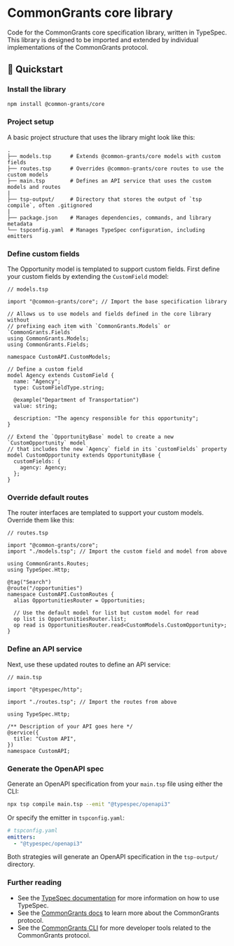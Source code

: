 # CommonGrants core library

Code for the CommonGrants core specification library, written in TypeSpec. This library is designed to be imported and extended by individual implementations of the CommonGrants protocol.

## 🚀 Quickstart

### Install the library

```bash
npm install @common-grants/core
```

### Project setup

A basic project structure that uses the library might look like this:

```
.
├── models.tsp      # Extends @common-grants/core models with custom fields
├── routes.tsp      # Overrides @common-grants/core routes to use the custom models
├── main.tsp        # Defines an API service that uses the custom models and routes
|
├── tsp-output/     # Directory that stores the output of `tsp compile`, often .gitignored
|
├── package.json    # Manages dependencies, commands, and library metadata
└── tspconfig.yaml  # Manages TypeSpec configuration, including emitters
```

### Define custom fields

The Opportunity model is templated to support custom fields. First define your custom fields by extending the `CustomField` model:

```typespec
// models.tsp

import "@common-grants/core"; // Import the base specification library

// Allows us to use models and fields defined in the core library without
// prefixing each item with `CommonGrants.Models` or `CommonGrants.Fields`
using CommonGrants.Models;
using CommonGrants.Fields;

namespace CustomAPI.CustomModels;

// Define a custom field
model Agency extends CustomField {
  name: "Agency";
  type: CustomFieldType.string;

  @example("Department of Transportation")
  value: string;

  description: "The agency responsible for this opportunity";
}

// Extend the `OpportunityBase` model to create a new `CustomOpportunity` model
// that includes the new `Agency` field in its `customFields` property
model CustomOpportunity extends OpportunityBase {
  customFields: {
    agency: Agency;
  };
}
```

### Override default routes

The router interfaces are templated to support your custom models. Override them like this:

```typespec
// routes.tsp

import "@common-grants/core";
import "./models.tsp"; // Import the custom field and model from above

using CommonGrants.Routes;
using TypeSpec.Http;

@tag("Search")
@route("/opportunities")
namespace CustomAPI.CustomRoutes {
  alias OpportunitiesRouter = Opportunities;

  // Use the default model for list but custom model for read
  op list is OpportunitiesRouter.list;
  op read is OpportunitiesRouter.read<CustomModels.CustomOpportunity>;
}
```

### Define an API service

Next, use these updated routes to define an API service:

```typespec
// main.tsp

import "@typespec/http";

import "./routes.tsp"; // Import the routes from above

using TypeSpec.Http;

/** Description of your API goes here */
@service({
  title: "Custom API",
})
namespace CustomAPI;
```

### Generate the OpenAPI spec

Generate an OpenAPI specification from your `main.tsp` file using either the CLI:

```bash
npx tsp compile main.tsp --emit "@typespec/openapi3"
```

Or specify the emitter in `tspconfig.yaml`:

```yaml
# tspconfig.yaml
emitters:
  - "@typespec/openapi3"
```

Both strategies will generate an OpenAPI specification in the `tsp-output/` directory.

### Further reading

- See the [TypeSpec documentation](https://typespec.org/docs/getting-started/overview) for more information on how to use TypeSpec.
- See the [CommonGrants docs](https://hhs.github.io/simpler-grants-protocol/) to learn more about the CommonGrants protocol.
- See the [CommonGrants CLI](https://www.npmjs.com/package/@common-grants/cli) for more developer tools related to the CommonGrants protocol.
